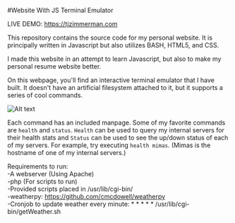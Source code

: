 #Website With JS Terminal Emulator

LIVE DEMO: https://tjzimmerman.com

This repository contains the source code for my personal website. It is principally written in Javascript but also utilizes BASH, HTML5, and CSS. 

I made this website in an attempt to learn Javascript, but also to make my personal resume website better.

On this webpage, you'll find an interactive terminal emulator that I have built. It doesn't have an artificial filesystem attached to it, but it supports a series of cool commands.

![Alt text](https://raw.githubusercontent.com/zimmertr/Website-With-JS-Terminal-Emulator/master/Files/screenshot.png "Terminal Emulator")

Each command has an included manpage. Some of my favorite commands are `health` and `status`. `Health` can be used to query my internal servers for their health stats and `Status` can be used to see the up/down status of each of my servers. For example, try executing `health mimas`. (Mimas is the hostname of one of my internal servers.) 


Requirements to run:  
-A webserver (Using Apache)  
-php (For scripts to run)  
-Provided scripts placed in /usr/lib/cgi-bin/  
-weatherpy: https://github.com/cmcdowell/weatherpy  
-Cronjob to update weather every minute: * * * * * /usr/lib/cgi-bin/getWeather.sh
